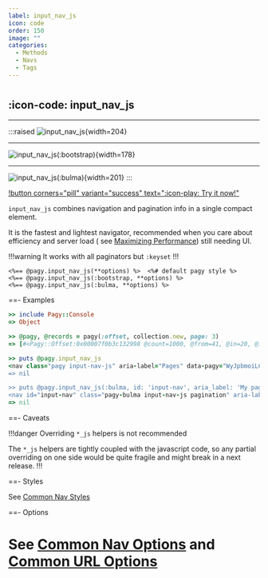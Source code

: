 ```yaml
---
label: input_nav_js
icon: code
order: 150
image: ""
categories:
  - Methods
  - Navs
  - Tags
---
```


#

## :icon-code: input_nav_js

---
 
:::raised
![input_nav_js](../../assets/images/pagy-input_nav_js.png){width=204}

---

![input_nav_js(:bootstrap)](../../assets/images/bootstrap-input_nav_js.png){width=178}

---

![input_nav_js(:bulma)](../../assets/images/bulma-input_nav_js.png){width=201}
:::

[!button corners="pill" variant="success" text=":icon-play: Try it now!"](../../sandbox/playground#demo-app)

`input_nav_js` combines navigation and pagination info in a single compact element.

It is the fastest and lightest navigator, recommended when you care about efficiency and server load (
see [Maximizing Performance](../../guides/how-to#maximize-performance)) still needing UI.

!!!warning It works with all paginators but `:keyset`
!!!

```erb
<%== @pagy.input_nav_js(**options) %>  <%# default pagy style %>
<%== @pagy.input_nav_js(:bootstrap, **options) %>
<%== @pagy.input_nav_js(:bulma, **options) %>
```

==- Examples

```ruby
>> include Pagy::Console
=> Object

>> @pagy, @records = pagy(:offset, collection.new, page: 3)
=> [#<Pagy::Offset:0x00007f0b3c132998 @count=1000, @from=41, @in=20, @in_range=true, @last=50, @limit=20, @next=4, @offset=40, @options={limit: 20, limit_key: "limit", page_key: "page", page: 3, count: 1000}, @page=3, @previous=2, @request=#<Pagy::Request:0x00007f0b3c7ac530 @base_url="http://www.example.com", @cookie=nil, @jsonapi=nil, @path="/path", @query={example: "123"}>, @to=60>, [41, 42, 43, 44, 45, 46, 47, 48, 49, 50, 51, 52, 53, 54, 55, 56, 57, 58, 59, 60]]

>> puts @pagy.input_nav_js
<nav class="pagy input-nav-js" aria-label="Pages" data-pagy="WyJpbmoiLCIvcGF0aD9leGFtcGxlPTEyMyZwYWdlPVAgIl0="><a href="/path?example=123&page=2" rel="prev" aria-label="Previous">&lt;</a><label>Page <input name="page" type="number" min="1" max="50" value="3" aria-current="page" style="text-align: center; width: 2rem; padding: 0;"><a style="display: none;">#</a> of 50</label><a href="/path?example=123&page=4" rel="next" aria-label="Next">&gt;</a></nav>
=> nil

>> puts @pagy.input_nav_js(:bulma, id: 'input-nav', aria_label: 'My pages')
<nav id="input-nav" class="pagy-bulma input-nav-js pagination" aria-label="My pages" data-pagy="WyJpbmoiLCIvcGF0aD9leGFtcGxlPTEyMyZwYWdlPVAgIl0="><ul class="pagination-list"><li><a href="/path?example=123&page=2" class="pagination-previous" rel="prev" aria-label="Previous">&lt;</a></li><li class="pagination-link"><label>Page <input name="page" type="number" min="1" max="50" value="3" aria-current="page"style="text-align: center; width: 2rem; line-height: 1.2rem; border: none; border-radius: .25rem; padding: .0625rem; color: white; background-color: #485fc7;"><a style="display: none;">#</a> of 50</label></li><li><a href="/path?example=123&page=4" class="pagination-next" rel="next" aria-label="Next">&gt;</a></li></ul></nav>
=> nil
```

==- Caveats

!!!danger Overriding `*_js` helpers is not recommended

The `*_js` helpers are tightly coupled with the javascript code, so any partial overriding on one side would be quite fragile
and might break in a next release.
!!!

==- Styles

See [Common Nav Styles](../helpers#common-nav-styles)

==- Options

See [Common Nav Options](../helpers#common-nav-options) and [Common URL Options](../paginators#common-url-options)
===
